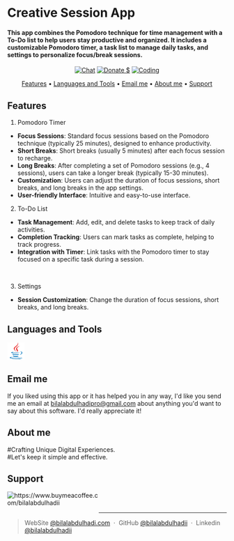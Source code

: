 


<h1>Creative Session App</h1>
<h4>This app combines the Pomodoro technique for time management with a To-Do list to help users stay productive and organized. It includes a customizable Pomodoro timer, a task list to manage daily tasks, and settings to personalize focus/break sessions.</h4>
<p align="center">
  <a href="https://www.linkedin.com/in/bilalabdulhadii/"><img src="https://img.shields.io/badge/Chat-Let's%20chat-darkseagreen?labelColor=gray&style=flat&link=https://www.linkedin.com/in/bilal-abdulhadi-9665261a6/" alt="Chat" /></a>
  <a href="https://www.buymeacoffee.com/bilalabdulhadii"><img src="https://img.shields.io/badge/Donate%20$-Buy%20me%20a%20coffee-darkkhaki?labelColor=gray&style=flat&link=https://www.buymeacoffee.com/bilalabdulhadii" alt="Donate $" /></a>
  <a href="https://github.com/bilalabdulhadii"><img src="https://img.shields.io/badge/Coding-Work%20Together-cornflowerblue?labelColor=gray&style=flat&link=https://github.com/bilalabdulhadii" alt="Coding" /></a>
</p>

<p align="center">
  <a href="#features">Features</a> •
  <a href="#languages-and-tools">Languages and Tools</a> •
  <a href="#email-me">Email me</a> •
  <a href="#about-me">About me</a> •
  <a href="#support">Support</a>
</p>

## Features

1. Pomodoro Timer
- **Focus Sessions**: Standard focus sessions based on the Pomodoro technique (typically 25 minutes), designed to enhance productivity.
- **Short Breaks**: Short breaks (usually 5 minutes) after each focus session to recharge.
- **Long Breaks**: After completing a set of Pomodoro sessions (e.g., 4 sessions), users can take a longer break (typically 15-30 minutes).
- **Customization**: Users can adjust the duration of focus sessions, short breaks, and long breaks in the app settings.
- **User-friendly Interface**: Intuitive and easy-to-use interface.
  <br>
2. To-Do List
- **Task Management**: Add, edit, and delete tasks to keep track of daily activities.
- **Completion Tracking**: Users can mark tasks as complete, helping to track progress.
- **Integration with Timer**: Link tasks with the Pomodoro timer to stay focused on a specific task during a session.

<br>

3. Settings

- **Session Customization**: Change the duration of focus sessions, short breaks, and long breaks.

## Languages and Tools

<p align="left"><img src="https://raw.githubusercontent.com/devicons/devicon/master/icons/java/java-original.svg" alt="java" width="40" height="40"/></p>

## Email me

If you liked using this app or it has helped you in any way, I'd like you send me an email at <bilalabdulhadipro@gmail.com> about anything you'd want to say about this software. I'd really appreciate it!

## About me

#Crafting Unique Digital Experiences.
<br>
#Let's keep it simple and effective.

## Support

<p><a href="https://www.buymeacoffee.com/bilalabdulhadii"> <img align="left" src="https://cdn.buymeacoffee.com/buttons/v2/default-yellow.png" height="50" width="210" alt="https://www.buymeacoffee.com/bilalabdulhadii" /></a></p><br><br>

---
> WebSite [@bilalabdulhadi.com](https://bilalabdulhadi.com/) &nbsp;&middot;&nbsp;
> GitHub [@bilalabdulhadii](https://github.com/bilalabdulhadii) &nbsp;&middot;&nbsp;
> Linkedin [@bilalabdulhadii](https://www.linkedin.com/in/bilalabdulhadii/)

